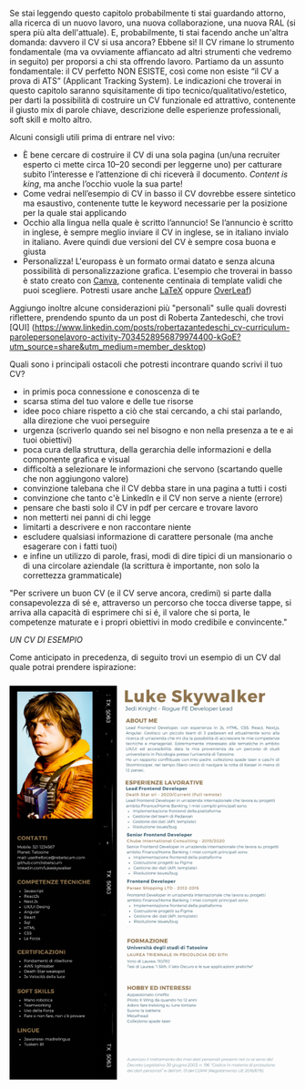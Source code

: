 Se stai leggendo questo capitolo probabilmente ti stai guardando attorno, alla ricerca di un nuovo lavoro, una nuova collaborazione, una nuova RAL (si spera più alta dell'attuale).
E, probabilmente, ti stai facendo anche un'altra domanda: davvero il CV si usa ancora? Ebbene sì! Il CV rimane lo strumento fondamentale (ma va ovviamente affiancato ad altri strumenti che vedremo in seguito) per proporsi a chi sta offrendo lavoro.
Partiamo da un assunto fondamentale: il CV perfetto NON ESISTE, così come non esiste “il CV a prova di ATS” (Applicant Tracking System).
Le indicazioni che troverai in questo capitolo saranno squisitamente di tipo tecnico/qualitativo/estetico, per darti la possibilità di costruire un CV funzionale ed attrattivo, contenente il giusto mix di parole chiave, descrizione delle esperienze professionali, soft skill e molto altro.

Alcuni consigli utili prima di entrare nel vivo:

- È bene cercare di costruire il CV di una sola pagina (un/una recruiter esperto ci mette circa 10–20 secondi per leggerne uno) per catturare subito l’interesse e l’attenzione di chi riceverà il documento. _Content is king_, ma anche l’occhio vuole la sua parte!
- Come vedrai nell’esempio di CV in basso il CV dovrebbe essere sintetico ma esaustivo, contenente tutte le keyword necessarie per la posizione per la quale stai applicando
- Occhio alla lingua nella quale è scritto l’annuncio! Se l’annuncio è scritto in inglese, è sempre meglio inviare il CV in inglese, se in italiano invialo in italiano. Avere quindi due versioni del CV è sempre cosa buona e giusta
- Personalizza! L'europass è un formato ormai datato e senza alcuna possibilità di personalizzazione grafica. L'esempio che troverai in basso è stato creato con [Canva](https://www.canva.com/), contenente centinaia di template validi che puoi scegliere.
  Potresti usare anche [LaTeX](https://www.latextemplates.com/) oppure [OverLeaf](https://www.overleaf.com/))

Aggiungo inoltre alcune considerazioni più "personali" sulle quali dovresti riflettere, prendendo spunto da un post di Roberta Zantedeschi, che trovi [QUI]
(https://www.linkedin.com/posts/robertazantedeschi_cv-curriculum-parolepersonelavoro-activity-7034528956879974400-kGoE?utm_source=share&utm_medium=member_desktop)

Quali sono i principali ostacoli che potresti incontrare quando scrivi il tuo CV?

- in primis poca connessione e conoscenza di te
- scarsa stima del tuo valore e delle tue risorse
- idee poco chiare rispetto a ciò che stai cercando, a chi stai parlando, alla direzione che vuoi perseguire
- urgenza (scriverlo quando sei nel bisogno e non nella presenza a te e ai tuoi obiettivi)
- poca cura della struttura, della gerarchia delle informazioni e della componente grafica e visual
- difficoltà a selezionare le informazioni che servono (scartando quelle che non aggiungono valore)
- convinzione talebana che il CV debba stare in una pagina a tutti i costi
- convinzione che tanto c'è LinkedIn e il CV non serve a niente (errore)
- pensare che basti solo il CV in pdf per cercare e trovare lavoro
- non metterti nei panni di chi legge
- limitarti a descrivere e non raccontare niente
- escludere qualsiasi informazione di carattere personale (ma anche esagerare con i fatti tuoi)
- e infine un utilizzo di parole, frasi, modi di dire tipici di un mansionario o di una circolare aziendale (la scrittura è importante, non solo la correttezza grammaticale)

"Per scrivere un buon CV (e il CV serve ancora, credimi) si parte dalla consapevolezza di sé e, attraverso un percorso che tocca diverse tappe, si arriva alla capacità di esprimere chi si é, il valore che si porta, le competenze maturate e i propri obiettivi in modo credibile e convincente."

_UN CV DI ESEMPIO_

Come anticipato in precedenza, di seguito trovi un esempio di un CV dal quale potrai prendere ispirazione:

![CV-Luke-Skywalker-FE-Developer_v3.png](./CV-Luke-Skywalker-FE-Developer_v3.png)
